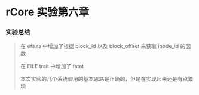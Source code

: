 # rCore 实验第六章

### 实验总结

> 在 efs.rs 中增加了根据 block_id 以及 block_offset 来获取 inode_id 的函数
>
> 在 FILE trait 中增加了 fstat
>
> 本次实验的几个系统调用的基本思路是正确的，但是在实现起来还是有点繁琐

